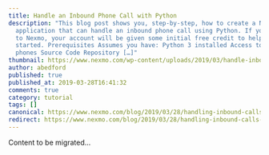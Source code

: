 ```yaml
---
title: Handle an Inbound Phone Call with Python
description: "This blog post shows you, step-by-step, how to create a Nexmo
  application that can handle an inbound phone call using Python. If you are new
  to Nexmo, your account will be given some initial free credit to help get you
  started. Prerequisites Assumes you have: Python 3 installed Access to two
  phones Source Code Repository […]"
thumbnail: https://www.nexmo.com/wp-content/uploads/2019/03/handle-inbound-phone-call.png
author: abedford
published: true
published_at: 2019-03-28T16:41:32
comments: true
category: tutorial
tags: []
canonical: https://www.nexmo.com/blog/2019/03/28/handling-inbound-calls-with-python-dr
redirect: https://www.nexmo.com/blog/2019/03/28/handling-inbound-calls-with-python-dr
---
```

Content to be migrated...
